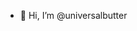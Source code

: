 - 👋 Hi, I’m @universalbutter

<!---
universalbutter/universalbutter is a ✨ special ✨ repository because its `README.md` (this file) appears on your GitHub profile.
You can click the Preview link to take a look at your changes.
--->
